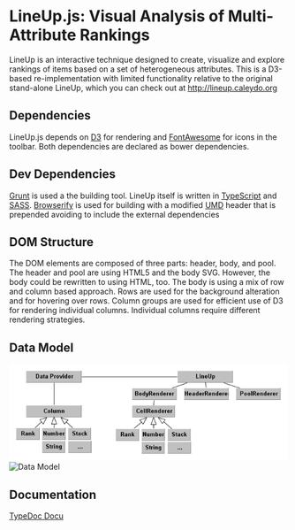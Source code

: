 LineUp.js: Visual Analysis of Multi-Attribute Rankings
======================================================

LineUp is an interactive technique designed to create, visualize and explore rankings of items based on a set of heterogeneous attributes. 
This is a D3-based re-implementation with limited functionality relative to the original stand-alone LineUp, which you can check out at http://lineup.caleydo.org

Dependencies
------------

LineUp.js depends on [D3](http://d3js.org) for rendering and [FontAwesome](http://fontawesome.io/) for icons in the toolbar. Both dependencies are declared as bower dependencies. 

Dev Dependencies
----------------

[Grunt](http://gruntjs.com/) is used a the building tool. LineUp itself is written in [TypeScript](www.typescriptlang.org) and [SASS](http://sass-lang.com). 
[Browserify](http://browserify.org/) is used for building with a modified [UMD](https://github.com/umdjs/umd) header that is prepended avoiding to include the external dependencies 

DOM Structure
-------------

The DOM elements are composed of three parts: header, body, and pool. 
The header and pool are using HTML5 and the body SVG. However, the body could be rewritten to using HTML, too. 
The body is using a mix of row and column based approach. Rows are used for the background alteration and for hovering over rows. 
Column groups are used for efficient use of D3 for rendering individual columns. Individual columns require different rendering strategies. 

Data Model
----------

![Data Model](docs/data_model.png)
![Data Model](data_model.png)

Documentation
-------------

[TypeDoc Docu](http://sgratzl.github.io/lineup.js/docs/index.html)



